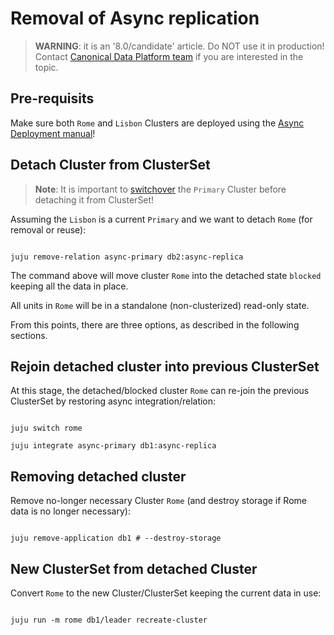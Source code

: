 # Removal of Async replication
> **WARNING**: it is an '8.0/candidate' article. Do NOT use it in production!<br/>Contact [Canonical Data Platform team](/t/11867) if you are interested in the topic.

## Pre-requisits

Make sure both `Rome` and `Lisbon` Clusters are deployed using the [Async Deployment manual](/t/14169)!

## Detach Cluster from ClusterSet

> **Note**: It is important to [switchover](/t/14171) the `Primary` Cluster before detaching it from ClusterSet!

Assuming the `Lisbon` is a current `Primary` and we want to detach `Rome` (for removal or reuse):

```shell

juju remove-relation async-primary db2:async-replica

```

The command above will move cluster `Rome` into the detached state `blocked` keeping all the data in place.

All units in `Rome` will be in a standalone (non-clusterized) read-only state.

From this points, there are three options, as described in the following sections.

## Rejoin detached cluster into previous ClusterSet

At this stage, the detached/blocked cluster `Rome` can re-join the previous ClusterSet by restoring async integration/relation:

```shell

juju switch rome

juju integrate async-primary db1:async-replica

```

## Removing detached cluster

Remove no-longer necessary Cluster `Rome` (and destroy storage if Rome data is no longer necessary):

```shell

juju remove-application db1 # --destroy-storage

```

## New ClusterSet from detached Cluster

Convert `Rome` to the new Cluster/ClusterSet keeping the current data in use:

```shell

juju run -m rome db1/leader recreate-cluster

```